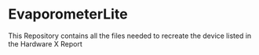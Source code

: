 # EvaporometerLite
This Repository contains all the files needed to recreate the device listed in the Hardware X Report
